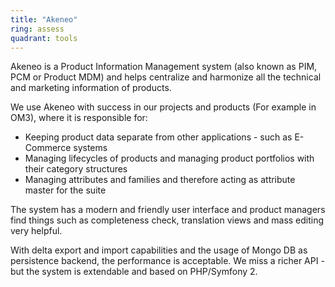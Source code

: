 ```yaml
---
title: "Akeneo"
ring: assess
quadrant: tools
---
```


Akeneo is a Product Information Management system (also known as PIM, PCM or Product MDM) and helps centralize and harmonize all the technical and marketing information of products.

We use Akeneo with success in our projects and products (For example in OM3), where it is responsible for:

- Keeping product data separate from other applications - such as E-Commerce systems
- Managing lifecycles of products and managing product portfolios with their category structures
- Managing attributes and families and therefore acting as attribute master for the suite

The system has a modern and friendly user interface and product managers find things such as completeness check, translation views and mass editing very helpful.

With delta export and import capabilities and the usage of Mongo DB as persistence backend, the performance is acceptable. We miss a richer API - but the system is extendable and based on PHP/Symfony 2.
